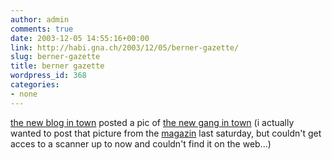 ```yaml
---
author: admin
comments: true
date: 2003-12-05 14:55:16+00:00
link: http://habi.gna.ch/2003/12/05/berner-gazette/
slug: berner-gazette
title: berner gazette
wordpress_id: 368
categories:
- none
---
```


[the new blog in town](http://www.bernergazette.ch/) posted a pic of [the new gang in town](http://www.bernergazette.ch/archives/000069.html)
(i actually wanted to post that picture from the [magazin](http://www.dasmagazin.ch/) last saturday, but couldn't get acces to a scanner up to now and couldn't find it on the web...)
